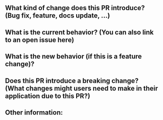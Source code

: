 ## What kind of change does this PR introduce? (Bug fix, feature, docs update, ...)

## What is the current behavior? (You can also link to an open issue here)

## What is the new behavior (if this is a feature change)?

## Does this PR introduce a breaking change? (What changes might users need to make in their application due to this PR?)

## Other information:
